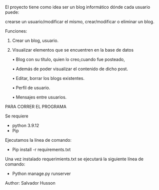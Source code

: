 El proyecto tiene como idea ser un blog informático dónde cada usuario puede: 

crearse un usuario/modificar el mismo, crear/modificar o eliminar un blog.

Funciones: 

1.	Crear un blog, usuario.	
2.	Visualizar elementos que se encuentren en la  base de datos

    •	Blog con su título, quien lo creo,cuando fue posteado, 
    
    •   Además de poder visualizar el contenido de dicho post.

    •	Editar, borrar los blogs existentes.

    •	Perfil de usuario.

    •	Mensajes entre usuarios.

PARA CORRER EL PROGRAMA 

Se requiere 
-	python 3.9.12
-	Pip

Ejecutamos la línea de comando:

-	Pip install -r requirements.txt

Una vez instalado requerimients.txt se ejecutará la siguiente línea de comando:

-	Python manage.py runserver

Author: Salvador Husson